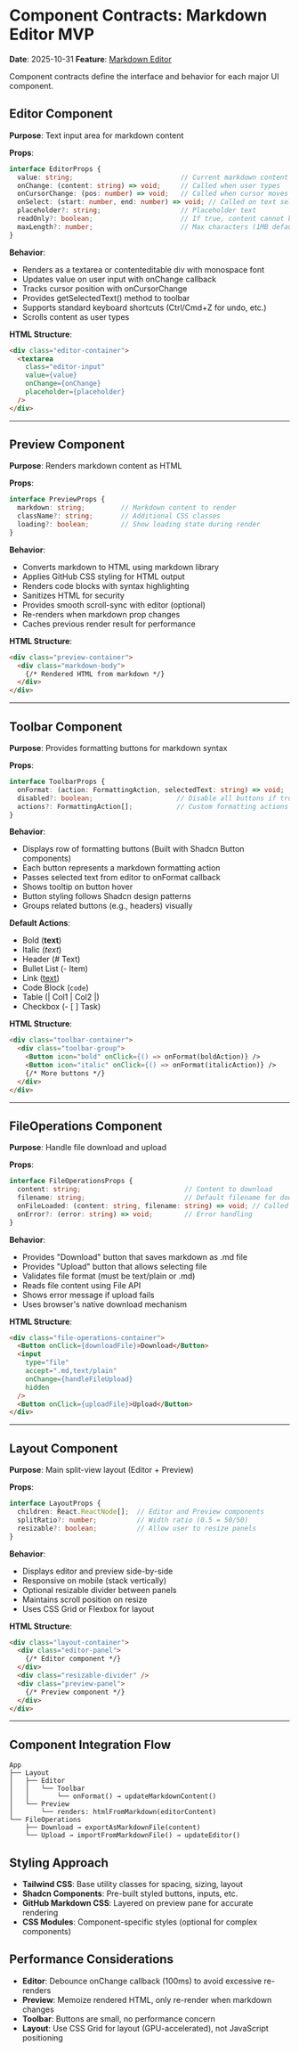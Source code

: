 # Component Contracts: Markdown Editor MVP

**Date**: 2025-10-31
**Feature**: [Markdown Editor](../spec.md)

Component contracts define the interface and behavior for each major UI component.

## Editor Component

**Purpose**: Text input area for markdown content

**Props**:
```typescript
interface EditorProps {
  value: string;                           // Current markdown content
  onChange: (content: string) => void;     // Called when user types
  onCursorChange: (pos: number) => void;   // Called when cursor moves
  onSelect: (start: number, end: number) => void; // Called on text selection
  placeholder?: string;                    // Placeholder text
  readOnly?: boolean;                      // If true, content cannot be edited
  maxLength?: number;                      // Max characters (1MB default)
}
```

**Behavior**:
- Renders as a textarea or contenteditable div with monospace font
- Updates value on user input with onChange callback
- Tracks cursor position with onCursorChange
- Provides getSelectedText() method to toolbar
- Supports standard keyboard shortcuts (Ctrl/Cmd+Z for undo, etc.)
- Scrolls content as user types

**HTML Structure**:
```html
<div class="editor-container">
  <textarea
    class="editor-input"
    value={value}
    onChange={onChange}
    placeholder={placeholder}
  />
</div>
```

---

## Preview Component

**Purpose**: Renders markdown content as HTML

**Props**:
```typescript
interface PreviewProps {
  markdown: string;         // Markdown content to render
  className?: string;       // Additional CSS classes
  loading?: boolean;        // Show loading state during render
}
```

**Behavior**:
- Converts markdown to HTML using markdown library
- Applies GitHub CSS styling for HTML output
- Renders code blocks with syntax highlighting
- Sanitizes HTML for security
- Provides smooth scroll-sync with editor (optional)
- Re-renders when markdown prop changes
- Caches previous render result for performance

**HTML Structure**:
```html
<div class="preview-container">
  <div class="markdown-body">
    {/* Rendered HTML from markdown */}
  </div>
</div>
```

---

## Toolbar Component

**Purpose**: Provides formatting buttons for markdown syntax

**Props**:
```typescript
interface ToolbarProps {
  onFormat: (action: FormattingAction, selectedText: string) => void;
  disabled?: boolean;                     // Disable all buttons if true
  actions?: FormattingAction[];           // Custom formatting actions
}
```

**Behavior**:
- Displays row of formatting buttons (Built with Shadcn Button components)
- Each button represents a markdown formatting action
- Passes selected text from editor to onFormat callback
- Shows tooltip on button hover
- Button styling follows Shadcn design patterns
- Groups related buttons (e.g., headers) visually

**Default Actions**:
- Bold (**text**)
- Italic (*text*)
- Header (# Text)
- Bullet List (- Item)
- Link ([text](url))
- Code Block (```code```)
- Table (| Col1 | Col2 |)
- Checkbox (- [ ] Task)

**HTML Structure**:
```html
<div class="toolbar-container">
  <div class="toolbar-group">
    <Button icon="bold" onClick={() => onFormat(boldAction)} />
    <Button icon="italic" onClick={() => onFormat(italicAction)} />
    {/* More buttons */}
  </div>
</div>
```

---

## FileOperations Component

**Purpose**: Handle file download and upload

**Props**:
```typescript
interface FileOperationsProps {
  content: string;                          // Content to download
  filename: string;                         // Default filename for download
  onFileLoaded: (content: string, filename: string) => void; // Called after upload
  onError?: (error: string) => void;        // Error handling
}
```

**Behavior**:
- Provides "Download" button that saves markdown as .md file
- Provides "Upload" button that allows selecting file
- Validates file format (must be text/plain or .md)
- Reads file content using File API
- Shows error message if upload fails
- Uses browser's native download mechanism

**HTML Structure**:
```html
<div class="file-operations-container">
  <Button onClick={downloadFile}>Download</Button>
  <input
    type="file"
    accept=".md,text/plain"
    onChange={handleFileUpload}
    hidden
  />
  <Button onClick={uploadFile}>Upload</Button>
</div>
```

---

## Layout Component

**Purpose**: Main split-view layout (Editor + Preview)

**Props**:
```typescript
interface LayoutProps {
  children: React.ReactNode[];  // Editor and Preview components
  splitRatio?: number;          // Width ratio (0.5 = 50/50)
  resizable?: boolean;          // Allow user to resize panels
}
```

**Behavior**:
- Displays editor and preview side-by-side
- Responsive on mobile (stack vertically)
- Optional resizable divider between panels
- Maintains scroll position on resize
- Uses CSS Grid or Flexbox for layout

**HTML Structure**:
```html
<div class="layout-container">
  <div class="editor-panel">
    {/* Editor component */}
  </div>
  <div class="resizable-divider" />
  <div class="preview-panel">
    {/* Preview component */}
  </div>
</div>
```

---

## Component Integration Flow

```
App
├── Layout
│   ├── Editor
│   │   └── Toolbar
│   │       └── onFormat() → updateMarkdownContent()
│   └── Preview
│       └── renders: htmlFromMarkdown(editorContent)
└── FileOperations
    ├── Download → exportAsMarkdownFile(content)
    └── Upload → importFromMarkdownFile() → updateEditor()
```

## Styling Approach

- **Tailwind CSS**: Base utility classes for spacing, sizing, layout
- **Shadcn Components**: Pre-built styled buttons, inputs, etc.
- **GitHub Markdown CSS**: Layered on preview pane for accurate rendering
- **CSS Modules**: Component-specific styles (optional for complex components)

## Performance Considerations

- **Editor**: Debounce onChange callback (100ms) to avoid excessive re-renders
- **Preview**: Memoize rendered HTML, only re-render when markdown changes
- **Toolbar**: Buttons are small, no performance concern
- **Layout**: Use CSS Grid for layout (GPU-accelerated), not JavaScript positioning
